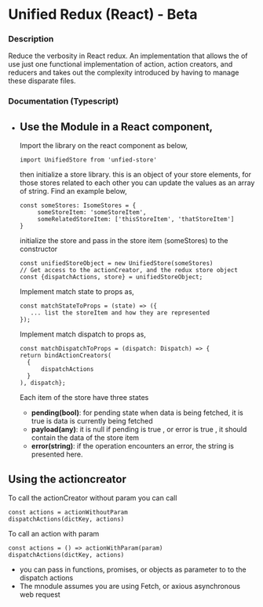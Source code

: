 # Unified Redux (React) - Beta

### Description

Reduce the verbosity in React redux. An implementation that allows the of use just one functional implementation of action, action creators, and reducers and takes out the complexity introduced by having to manage these disparate files.

### Documentation (Typescript) 

- Use the Module in a React component, 
   -
   Import the library on the react component as below, 
   
   ```
   import UnifiedStore from 'unfied-store'
   ```
   then initialize a store library. this is an object of your store elements, for those  stores related to each other you can update the values as an array of string. Find an example below, 
   
   ```
   const someStores: IsomeStores = { 
   		someStoreItem: 'someStoreItem',
        someRelatedStoreItem: ['thisStoreItem', 'thatStoreItem']   
   }
   ```
   
  initialize the store and pass in the store item (someStores) to the constructor
  ```
  const unifiedStoreObject = new UnifiedStore(someStores)
  // Get access to the actionCreator, and the redux store object  
  const {dispatchActions, store} = unifiedStoreObject;
  ```
  Implement match state to props as,
  ```
  const matchStateToProps = (state) => ({
     ... list the storeItem and how they are represented     
  });
  ```
   Implement match dispatch to props as,
  ```
  const matchDispatchToProps = (dispatch: Dispatch) => {
  return bindActionCreators(
    {
    	dispatchActions 
    }
  ), dispatch};
  ```
  Each item of the store have three states 
  
  - __pending(bool)__: for pending state when data is being fetched, it is true is data is currently being fetched 
  - __payload(any)__: it is null if pending is true , or error is true , it should contain the data of the store item
  - __error(string)__: if the operation encounters an error, the string is presented here.

Using the actioncreator
-

To call the actionCreator without param you can call 
```
const actions = actionWithoutParam
dispatchActions(dictKey, actions)
```
To call an action with param 

```
const actions = () => actionWithParam(param)
dispatchActions(dictKey, actions)
```

- you can pass in functions, promises, or  objects as parameter to to the dispatch actions 
- The mnodule assumes you are using Fetch, or axious asynchronous web request 
 
 
 
   
